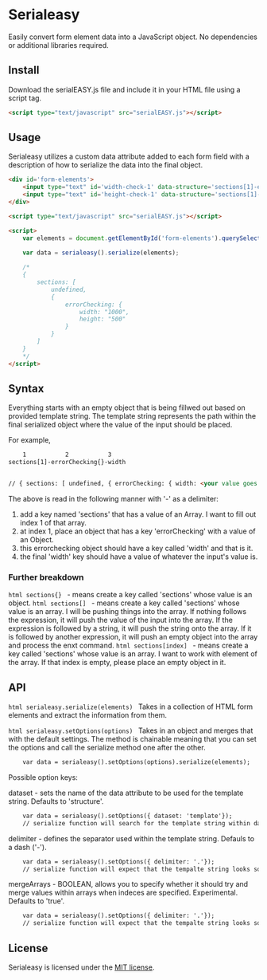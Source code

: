 # Serialeasy

Easily convert form element data into a JavaScript object. No dependencies or additional libraries required.

## Install

Download the serialEASY.js file and include it in your HTML file using a script tag.

```html
<script type="text/javascript" src="serialEASY.js"></script>
```

## Usage

Serialeasy utilizes a custom data attribute added to each form field with a description of how to serialize the data into the final object.

```html
<div id='form-elements'>
	<input type="text" id='width-check-1' data-structure='sections[1]-errorChecking{}-width' value='1000' />
	<input type="text" id='height-check-1' data-structure='sections[1]-errorChecking{}-height' value='500' />
</div>

<script type="text/javascript" src="serialEASY.js"></script>

<script>
	var elements = document.getElementById('form-elements').querySelectorAll('input');

	var data = serialeasy().serialize(elements);
	
	/*
	{
		sections: [
			undefined,
			{
				errorChecking: {
					width: "1000",
					height: "500"
				}
			}
		]
	}
	*/
</script>
```

## Syntax

Everything starts with an empty object that is being fillwed out based on provided template string. The template string represents the path within the final serialized object where the value of the input should be placed.

For example,
```html
	1			2			3
sections[1]-errorChecking{}-width


// { sections: [ undefined, { errorChecking: { width: <your value goes here> } } ] }
```

The above is read in the following manner with '-' as a delimiter:
1. add a key named 'sections' that has a value of an Array. I want to fill out index 1 of that array.
2. at index 1, place an object that has a key 'errorChecking' with a value of an Object.
3. this errorchecking object should have a key called 'width' and that is it.
4. the final 'width' key should have a value of whatever the input's value is.


### Further breakdown

```html sections{} ``` - means create a key called 'sections' whose value is an object.
```html sections[] ``` - means create a key called 'sections' whose value is an array. I will be pushing things into the array. If nothing follows the expression, it will push the value of the input into the array. If the expression is followed by a string, it will push the string onto the array. If it is followed by another expression, it will push an empty object into the array and process the enxt command.
```html sections[index] ``` - means create a key called 'sections' whose value is an array. I want to work with <index> element of the array. If that index is empty, please place an empty object in it.


## API

```html serialeasy.serialize(elements) ```
Takes in a collection of HTML form elements and extract the information from them.

```html serialeasy.setOptions(options) ```
Takes in an object and merges that with the default settings. The method is chainable meaning that you can set the options and call the serialize method one after the other.

```html
	var data = serialeasy().setOptions(options).serialize(elements);
```

Possible option keys:

dataset - sets the name of the data attribute to be used for the template string. Defaults to 'structure'.

```html
	var data = serialeasy().setOptions({ dataset: 'template'});
	// serialize function will search for the template string within data-template attribute
```

delimiter - defines the separator used within the template string. Defauls to a dash ('-').

```html
	var data = serialeasy().setOptions({ delimiter: '.'});
	// serialize function will expect that the tempalte string looks something like this: sections[0].errorChecking{}-width
```

mergeArrays - BOOLEAN, allows you to specify whether it should try and merge values within arrays when indeces are specified. Experimental. Defaults to 'true'.

```html
	var data = serialeasy().setOptions({ delimiter: '.'});
	// serialize function will expect that the tempalte string looks something like this: sections[0].errorChecking{}-width
```


## License

Serialeasy is licensed under the [MIT license](https://raw.github.com/joshfire/jsonform/master/LICENSE).
